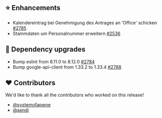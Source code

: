 ## ⭐ Enhancements

- Kalendereintrag bei Genehmigung des Antrages an 'Office' schicken [#2785](https://github.com/urlaubsverwaltung/urlaubsverwaltung/issues/2785)
- Stammdaten um Personalnummer erweitern [#2536](https://github.com/urlaubsverwaltung/urlaubsverwaltung/issues/2536)

## 🔨 Dependency upgrades

- Bump eslint from 8.11.0 to 8.12.0 [#2784](https://github.com/urlaubsverwaltung/urlaubsverwaltung/pull/2784)
- Bump google-api-client from 1.33.2 to 1.33.4 [#2788](https://github.com/urlaubsverwaltung/urlaubsverwaltung/pull/2788)

## ❤️ Contributors

We'd like to thank all the contributors who worked on this release!

- [@systemofapwne](https://github.com/systemofapwne)
- [@aendi](https://github.com/aendi)
